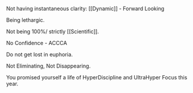 Not having instantaneous clarity: [[Dynamic]] - Forward Looking

Being lethargic.

Not being 100%/ strictly [[Scientific]].

No Confidence - ACCCA

Do not get lost in euphoria.

Not Eliminating, Not Disappearing.

You promised yourself a life of HyperDiscipline and UltraHyper Focus this year.

